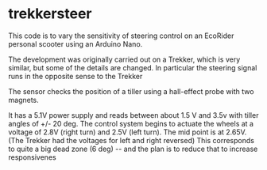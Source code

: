 # trekkersteer
This code is to vary the sensitivity of steering control on an EcoRider personal scooter using an Arduino Nano. 

The development was originally carried out on a Trekker, which is very similar, but some of the details are changed.  In particular the steering signal runs in the opposite sense to the Trekker

The sensor checks the position of a tiller using a hall-effect probe with two magnets. 

It has a 5.1V power supply and reads between about 1.5 V and 3.5v with tiller angles of +/- 20 deg.
The control system begins to actuate the wheels at a voltage of 2.8V (right turn) and 2.5V (left turn).  The mid point is at 2.65V.  (The Trekker had the voltages for left and right reversed)
This corresponds to quite a big dead zone (6 deg) -- and the plan is to reduce that to increase responsivenes
